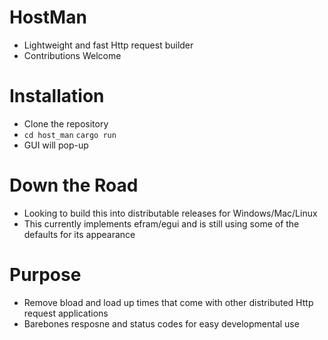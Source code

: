 # HostMan
- Lightweight and fast Http request builder
- Contributions Welcome

# Installation
- Clone the repository
- `cd host_man` `cargo run`
- GUI will pop-up 

# Down the Road
- Looking to build this into distributable releases for Windows/Mac/Linux
- This currently implements efram/egui and is still using some of the defaults for its appearance

# Purpose
- Remove bload and load up times that come with other distributed Http request applications
- Barebones resposne and status codes for easy developmental use
